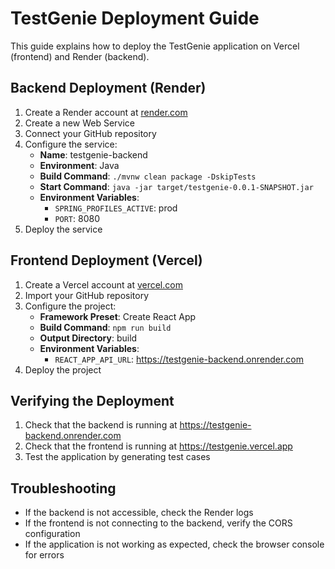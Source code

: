 # TestGenie Deployment Guide

This guide explains how to deploy the TestGenie application on Vercel (frontend) and Render (backend).

## Backend Deployment (Render)

1. Create a Render account at [render.com](https://render.com)
2. Create a new Web Service
3. Connect your GitHub repository
4. Configure the service:
   - **Name**: testgenie-backend
   - **Environment**: Java
   - **Build Command**: `./mvnw clean package -DskipTests`
   - **Start Command**: `java -jar target/testgenie-0.0.1-SNAPSHOT.jar`
   - **Environment Variables**:
     - `SPRING_PROFILES_ACTIVE`: prod
     - `PORT`: 8080
5. Deploy the service

## Frontend Deployment (Vercel)

1. Create a Vercel account at [vercel.com](https://vercel.com)
2. Import your GitHub repository
3. Configure the project:
   - **Framework Preset**: Create React App
   - **Build Command**: `npm run build`
   - **Output Directory**: build
   - **Environment Variables**:
     - `REACT_APP_API_URL`: https://testgenie-backend.onrender.com
4. Deploy the project

## Verifying the Deployment

1. Check that the backend is running at https://testgenie-backend.onrender.com
2. Check that the frontend is running at https://testgenie.vercel.app
3. Test the application by generating test cases

## Troubleshooting

- If the backend is not accessible, check the Render logs
- If the frontend is not connecting to the backend, verify the CORS configuration
- If the application is not working as expected, check the browser console for errors 